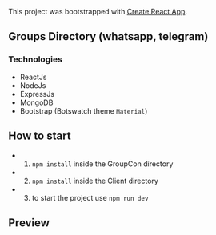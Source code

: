 This project was bootstrapped with [Create React App](https://github.com/facebook/create-react-app).

## Groups Directory (whatsapp, telegram)

### Technologies

- ReactJs
- NodeJs
- ExpressJs
- MongoDB
- Bootstrap (Botswatch theme `Material`)

## How to start

- 1. `npm install` inside the GroupCon directory
- 2.  `npm install` inside the Client directory
- 3. to start the project use `npm run dev`

## Preview
